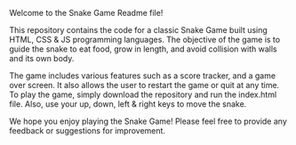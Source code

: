 Welcome to the Snake Game Readme file!

This repository contains the code for a classic Snake Game built using HTML, CSS & JS programming languages. The objective of the game is to guide the snake to eat food, grow in length, and avoid collision with walls and its own body.

The game includes various features such as a score tracker, and a game over screen. It also allows the user to restart the game or quit at any time. To play the game, simply download the repository and run the index.html file. Also, use your up, down, left & right keys to move the snake.

We hope you enjoy playing the Snake Game! Please feel free to provide any feedback or suggestions for improvement.
